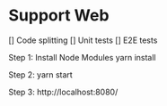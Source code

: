 # Support Web

[] Code splitting
[] Unit tests
[] E2E tests

Step 1: Install Node Modules
yarn install

Step 2:
yarn start

Step 3:
http://localhost:8080/